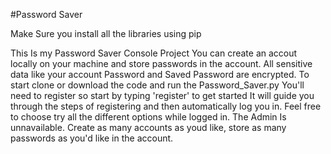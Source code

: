 #Password Saver

Make Sure you install all the libraries using pip

This Is my Password Saver Console Project
You can create an accout locally on your machine and store passwords in the account.
All sensitive data like your account Password and Saved Password are encrypted.
To start clone or download the code and run the Password_Saver.py
You'll need to register so start by typing 'register' to get started
It will guide you through the steps of registering and then automatically log you in.
Feel free to choose try all the different options while logged in.
The Admin Is unnavailable.
Create as many accounts as youd like, store as many passwords as you'd like in the account.

